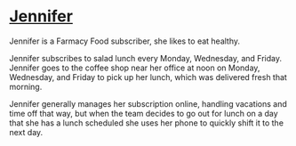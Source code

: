 # [Jennifer](../../README.md)

Jennifer is a Farmacy Food subscriber, she likes to eat healthy.

Jennifer subscribes to salad lunch every Monday, Wednesday, and Friday. Jennifer goes to the coffee shop near her office at noon on Monday, Wednesday, and Friday to pick up her lunch, which was delivered fresh that morning.

Jennifer generally manages her subscription online, handling vacations and time off that way, but when the team decides to go out for lunch on a day that she has a lunch scheduled she uses her phone to quickly shift it to the next day.
